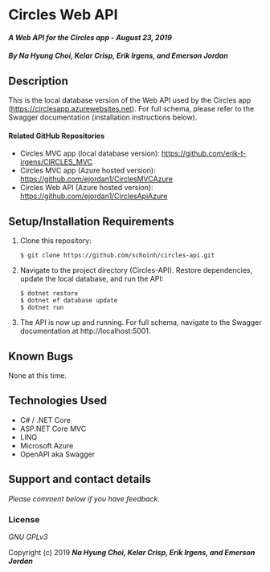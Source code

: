 # Circles Web API

#### _A Web API for the Circles app - August 23, 2019_

#### _By **Na Hyung Choi, Kelar Crisp, Erik Irgens, and Emerson Jordan**_

## Description

This is the local database version of the Web API used by the Circles app (https://circlesapp.azurewebsites.net). For full schema, please refer to the Swagger documentation (installation instructions below). 

#### Related GitHub Repositories

* Circles MVC app (local database version): https://github.com/erik-t-irgens/CIRCLES_MVC
* Circles MVC app (Azure hosted version): https://github.com/ejordan1/CirclesMVCAzure
* Circles Web API (Azure hosted version): https://github.com/ejordan1/CirclesApiAzure

## Setup/Installation Requirements

1. Clone this repository:
    ```
    $ git clone https://github.com/schoinh/circles-api.git
    ```
2. Navigate to the project directory (Circles-API). Restore dependencies, update the local database, and run the API:
    ```
    $ dotnet restore
    $ dotnet ef database update
    $ dotnet run
    ```
7. The API is now up and running. For full schema, navigate to the Swagger documentation at http://localhost:5001.

## Known Bugs
None at this time.

## Technologies Used
* C# / .NET Core
* ASP.NET Core MVC
* LINQ
* Microsoft Azure
* OpenAPI aka Swagger

## Support and contact details

_Please comment below if you have feedback._

### License

*GNU GPLv3*

Copyright (c) 2019 **_Na Hyung Choi, Kelar Crisp, Erik Irgens, and Emerson Jordan_**
